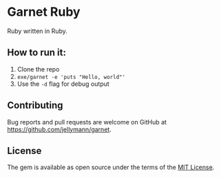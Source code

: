 # Garnet Ruby

Ruby written in Ruby.

## How to run it:

1. Clone the repo
2. `exe/garnet -e 'puts "Hello, world"'`
3. Use the `-d` flag for debug output

## Contributing

Bug reports and pull requests are welcome on GitHub at https://github.com/jellymann/garnet.

## License

The gem is available as open source under the terms of the [MIT License](https://opensource.org/licenses/MIT).
